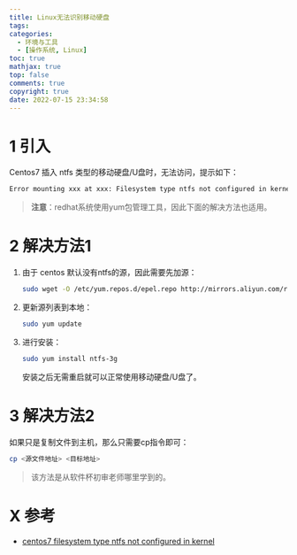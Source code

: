 ```yaml
---
title: Linux无法识别移动硬盘
tags:
categories:
  - 环境与工具
  - [操作系统, Linux]
toc: true
mathjax: true
top: false
comments: true
copyright: true
date: 2022-07-15 23:34:58
---
```


# 1 引入

Centos7 插入 ntfs 类型的移动硬盘/U盘时，无法访问，提示如下：

```sh
Error mounting xxx at xxx: Filesystem type ntfs not configured in kernel
```

> **注意**：redhat系统使用yum包管理工具，因此下面的解决方法也适用。

# 2 解决方法1

1. 由于 centos 默认没有ntfs的源，因此需要先加源：

   ```sh
   sudo wget -O /etc/yum.repos.d/epel.repo http://mirrors.aliyun.com/repo/epel-7.repo
   ```

2. 更新源列表到本地：

   ```sh
   sudo yum update
   ```

3. 进行安装：

   ```sh
   sudo yum install ntfs-3g
   ```

   安装之后无需重启就可以正常使用移动硬盘/U盘了。

# 3 解决方法2

如果只是复制文件到主机，那么只需要cp指令即可：

```sh
cp <源文件地址> <目标地址>
```

> 该方法是从软件杯初审老师哪里学到的。

# X 参考

* [centos7 filesystem type ntfs not configured in kernel](https://blog.csdn.net/chy555chy/article/details/113747253)
